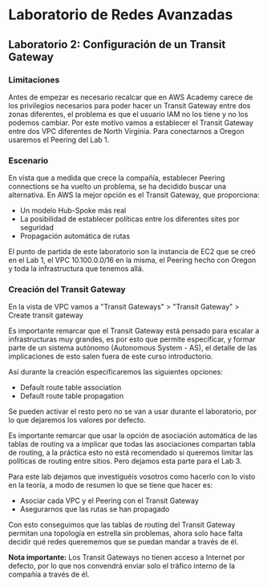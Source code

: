 # Laboratorio de Redes Avanzadas

## Laboratorio 2: Configuración de un Transit Gateway

### Limitaciones
Antes de empezar es necesario recalcar que en AWS Academy carece de los privilegios necesarios para poder hacer un Transit Gateway entre dos zonas diferentes, el problema es que el usuario IAM no los tiene y no los podemos cambiar. Por este motivo vamos a establecer el Transit Gateway entre dos VPC diferentes de North Virginia. Para conectarnos a Oregon usaremos el Peering del Lab 1.

### Escenario
En vista que a medida que crece la compañía, establecer Peering connections se ha vuelto un problema, se ha decidido buscar una alternativa. En AWS la mejor opción es el Transit Gateway, que proporciona:
* Un modelo Hub-Spoke más real
* La posibilidad de establecer políticas entre los diferentes sites por seguridad
* Propagación automática de rutas

El punto de partida de este laboratorio son la instancia de EC2 que se creó en el Lab 1, el VPC 10.100.0.0/16 en la misma, el Peering hecho con Oregon y toda la infrastructura que tenemos allá.

### Creación del Transit Gateway
En la vista de VPC vamos a "Transit Gateways" > "Transit Gateway" > Create transit gateway

Es importante remarcar que el Transit Gateway está pensado para escalar a infrastructuras muy grandes, es por esto que permite especificar, y formar parte de un sistema autónomo (Autonomous System - AS), el detalle de las implicaciones de esto salen fuera de este curso introductorio.

Así durante la creación especificaremos las siguientes opciones:
* Default route table association
* Default route table propagation

Se pueden activar el resto pero no se van a usar durante el laboratorio, por lo que dejaremos los valores por defecto.

Es importante remarcar que usar la opción de asociación automática de las tablas de routing va a implicar que todas las asociaciones compartan tabla de routing, a la práctica esto no está recomendado si queremos limitar las políticas de routing entre sitios. Pero dejamos esta parte para el Lab 3.

Para este lab dejamos que investiguéis vosotros como hacerlo con lo visto en la teoría, a modo de resumen lo que se tiene que hacer es:
* Asociar cada VPC y el Peering con el Transit Gateway
* Asegurarnos que las rutas se han propagado

Con esto conseguimos que las tablas de routing del Transit Gateway permitan una topología en estrella sin problemas, ahora solo hace falta decidir qué redes querememos que se puedan mandar a través de él.

**Nota importante:** Los Transit Gateways no tienen acceso a Internet por defecto, por lo que nos convendrá enviar solo el tráfico interno de la compañía a través de él.
